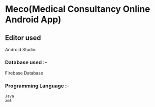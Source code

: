 # Meco(Medical Consultancy Online Android App)

## Editor used
 Android Studio.
 
 ### Database used :-
  Firebase Database
  
  ### Programming Language :-
    Java
    xml
